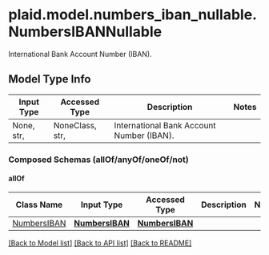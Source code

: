 # plaid.model.numbers_iban_nullable.NumbersIBANNullable

International Bank Account Number (IBAN).

## Model Type Info
Input Type | Accessed Type | Description | Notes
------------ | ------------- | ------------- | -------------
None, str,  | NoneClass, str,  | International Bank Account Number (IBAN). | 

### Composed Schemas (allOf/anyOf/oneOf/not)
#### allOf
Class Name | Input Type | Accessed Type | Description | Notes
------------- | ------------- | ------------- | ------------- | -------------
[NumbersIBAN](NumbersIBAN.md) | [**NumbersIBAN**](NumbersIBAN.md) | [**NumbersIBAN**](NumbersIBAN.md) |  | 

[[Back to Model list]](../../README.md#documentation-for-models) [[Back to API list]](../../README.md#documentation-for-api-endpoints) [[Back to README]](../../README.md)

